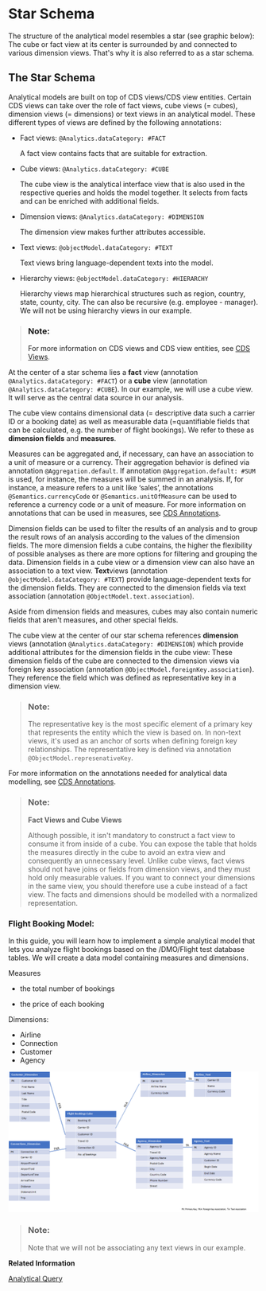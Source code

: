 <!-- loio483cc0637280445b98e98775dd0383b1 -->

# Star Schema

The structure of the analytical model resembles a star \(see graphic below\): The cube or fact view at its center is surrounded by and connected to various dimension views. That's why it is also referred to as a star schema.



<a name="loio483cc0637280445b98e98775dd0383b1__section_wnv_msv_3pb"/>

## The Star Schema

Analytical models are built on top of CDS views/CDS view entities. Certain CDS views can take over the role of fact views, cube views \(= cubes\), dimension views \(= dimensions\) or text views in an analytical model. These different types of views are defined by the following annotations:

-   Fact views: `@Analytics.dataCategory: #FACT`

    A fact view contains facts that are suitable for extraction.

-   Cube views: `@Analytics.dataCategory: #CUBE`

    The cube view is the analytical interface view that is also used in the respective queries and holds the model together. It selects from facts and can be enriched with additional fields.

-   Dimension views: `@Analytics.dataCategory: #DIMENSION`

    The dimension view makes further attributes accessible.

-   Text views: `@objectModel.dataCategory: #TEXT`

    Text views bring language-dependent texts into the model.

-   Hierarchy views: `@objectModel.dataCategory: #HIERARCHY`

    Hierarchy views map hierarchical structures such as region, country, state, county, city. The can also be recursive \(e.g. employee - manager\). We will not be using hierarchy views in our example.


> ### Note:  
> For more information on CDS views and CDS view entities, see [CDS Views](https://help.sap.com/viewer/f859579898c7494dbe2449bb7f278dcc/Cloud/en-US/7c078765ec6d4e6b88b71bdaf8a2bd9f.html).

At the center of a star schema lies a **fact** view \(annotation `@Analytics.dataCategory: #FACT`\) or a **cube** view \(annotation `@Analytics.dataCategory: #CUBE`\). In our example, we will use a cube view. It will serve as the central data source in our analysis.

The cube view contains dimensional data \(= descriptive data such a carrier ID or a booking date\) as well as measurable data \(=quantifiable fields that can be calculated, e.g. the number of flight bookings\). We refer to these as **dimension fields** and **measures**.

Measures can be aggregated and, if necessary, can have an association to a unit of measure or a currency. Their aggregation behavior is defined via annotation `@Aggregation.default`. If annotation `@Aggregation.default: #SUM` is used, for instance, the measures will be summed in an analysis. If, for instance, a measure refers to a unit like ‘sales’, the annotations `@Semantics.currencyCode` or `@Semantics.unitOfMeasure` can be used to reference a currency code or a unit of measure. For more information on annotations that can be used in measures, see [CDS Annotations](https://help.sap.com/viewer/923180ddb98240829d935862025004d6/Cloud/en-US/130e02a697e14bf8b05dd6672c56250b.html).

Dimension fields can be used to filter the results of an analysis and to group the result rows of an analysis according to the values of the dimension fields. The more dimension fields a cube contains, the higher the flexibility of possible analyses as there are more options for filtering and grouping the data. Dimension fields in a cube view or a dimension view can also have an association to a text view. **Text**views \(annotation `@objectModel.dataCategory: #TEXT`\) provide language-dependent texts for the dimension fields. They are connected to the dimension fields via text association \(annotation `@ObjectModel.text.association`\).

Aside from dimension fields and measures, cubes may also contain numeric fields that aren't measures, and other special fields.

The cube view at the center of our star schema references **dimension** views \(annotation `@Analytics.dataCategory: #DIMENSION`\) which provide additional attributes for the dimension fields in the cube view: These dimension fields of the cube are connected to the dimension views via foreign key association \(annotation `@ObjectModel.foreignKey.association`\). They reference the field which was defined as representative key in a dimension view.

> ### Note:  
> The representative key is the most specific element of a primary key that represents the entity which the view is based on. In non-text views, it's used as an anchor of sorts when defining foreign key relationships. The representative key is defined via annotation `@ObjectModel.represenativeKey`.

For more information on the annotations needed for analytical data modelling, see [CDS Annotations](https://help.sap.com/viewer/923180ddb98240829d935862025004d6/Cloud/en-US/130e02a697e14bf8b05dd6672c56250b.html).

> ### Note:  
> **Fact Views and Cube Views**
> 
> Although possible, it isn't mandatory to construct a fact view to consume it from inside of a cube. You can expose the table that holds the measures directly in the cube to avoid an extra view and consequently an unnecessary level. Unlike cube views, fact views should not have joins or fields from dimension views, and they must hold only measurable values. If you want to connect your dimensions in the same view, you should therefore use a cube instead of a fact view. The facts and dimensions should be modelled with a normalized representation.



### Flight Booking Model:

In this guide, you will learn how to implement a simple analytical model that lets you analyze flight bookings based on the /DMO/Flight test database tables. We will create a data model containing measures and dimensions.

Measures

-   the total number of bookings

-   the price of each booking


Dimensions:

-   Airline
-   Connection
-   Customer
-   Agency

 ![](images/starschema_1e2da3c.png) 

> ### Note:  
> Note that we will not be associating any text views in our example.

**Related Information**  


[Analytical Query](analytical-query-d3f8dc9.md "")

